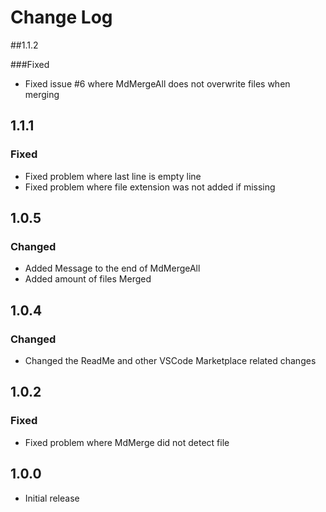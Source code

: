 # Change Log

##1.1.2

###Fixed
- Fixed issue #6 where MdMergeAll does not overwrite files when merging

## 1.1.1
### Fixed

- Fixed problem where last line is empty line
- Fixed problem where file extension was not added if missing

## 1.0.5
### Changed
- Added Message to the end of MdMergeAll
- Added amount of files Merged

## 1.0.4
### Changed
- Changed the ReadMe and other VSCode Marketplace related changes

## 1.0.2
### Fixed
- Fixed problem where MdMerge did not detect file

## 1.0.0
- Initial release